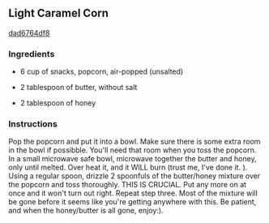 ## Light Caramel Corn

[dad6764df8](http://www.food.com/recipe/light-caramel-corn-327776)

### Ingredients

 - 6 cup of snacks, popcorn, air-popped (unsalted)

 - 2 tablespoon of butter, without salt

 - 2 tablespoon of honey

### Instructions

Pop the popcorn and put it into a bowl. Make sure there is some extra room in the bowl if possibble. You'll need that room when you toss the popcorn. In a small microwave safe bowl, microwave together the butter and honey, only until melted. Over heat it, and it WILL burn (trust me, I've done it. ). Using a regular spoon, drizzle 2 spoonfuls of the butter/honey mixture over the popcorn and toss thoroughly. THIS IS CRUCIAL. Put any more on at once and it won't turn out right. Repeat step three. Most of the mixture will be gone before it seems like you're getting anywhere with this. Be patient, and when the honey/butter is all gone, enjoy:).